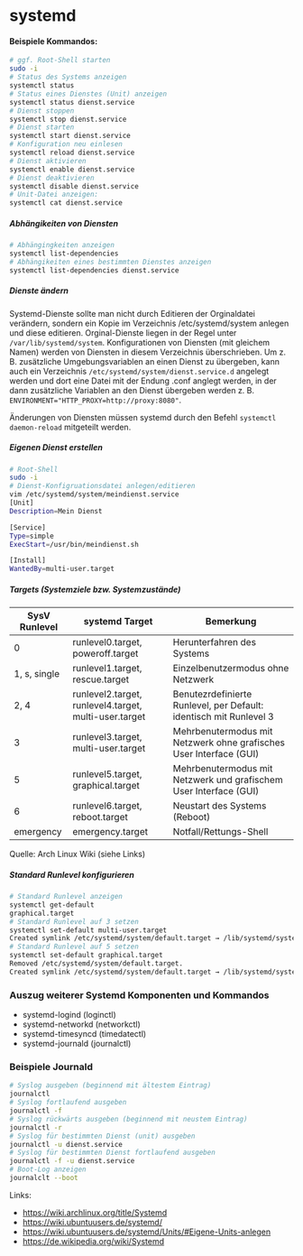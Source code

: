 # systemd

#### Beispiele Kommandos:

```bash
# ggf. Root-Shell starten
sudo -i
# Status des Systems anzeigen
systemctl status
# Status eines Dienstes (Unit) anzeigen
systemctl status dienst.service
# Dienst stoppen
systemctl stop dienst.service
# Dienst starten
systemctl start dienst.service
# Konfiguration neu einlesen
systemctl reload dienst.service
# Dienst aktivieren
systemctl enable dienst.service
# Dienst deaktivieren
systemctl disable dienst.service
# Unit-Datei anzeigen:
systemctl cat dienst.service
```
##### Abhängikeiten von Diensten
```bash
# Abhängingkeiten anzeigen
systemctl list-dependencies
# Abhängikeiten eines bestimmten Dienstes anzeigen
systemctl list-dependencies dienst.service
```
##### Dienste ändern

Systemd-Dienste sollte man nicht durch Editieren der Orginaldatei verändern, 
sondern ein Kopie im Verzeichnis /etc/systemd/system anlegen und diese editieren.
Orginal-Dienste liegen in der Regel unter `/var/lib/systemd/system`.
Konfigurationen von Diensten (mit gleichem Namen) werden von Diensten in diesem Verzeichnis überschrieben.
Um z. B. zusätzliche Umgebungsvariablen an einen Dienst zu übergeben, kann auch ein Verzeichnis
`/etc/systemd/system/dienst.service.d` angelegt werden und dort eine Datei mit der Endung .conf anglegt werden,
in der dann zusätzliche Variablen an den Dienst übergeben werden z. B. `ENVIRONMENT="HTTP_PROXY=http://proxy:8080"`.

Änderungen von Diensten müssen systemd durch den Befehl `systemctl daemon-reload` mitgeteilt werden.

##### Eigenen Dienst erstellen

```bash
# Root-Shell
sudo -i
# Dienst-Konfigruationsdatei anlegen/editieren
vim /etc/systemd/system/meindienst.service
[Unit]
Description=Mein Dienst

[Service]
Type=simple
ExecStart=/usr/bin/meindienst.sh

[Install]
WantedBy=multi-user.target
```

##### Targets (Systemziele bzw. Systemzustände)

SysV Runlevel | 	systemd Target                                    | Bemerkung
--------------|-------------------------------------------------------|-------------------------------------------------------------------
0 	          | runlevel0.target, poweroff.target                     |	Herunterfahren des Systems
1, s, single  | runlevel1.target, rescue.target 	                  | Einzelbenutzermodus ohne Netzwerk
2, 4 	      | runlevel2.target, runlevel4.target, multi-user.target |	Benutezrdefinierte Runlevel, per Default: identisch mit Runlevel 3
3 	          | runlevel3.target, multi-user.target                   | Mehrbenutermodus mit Netzwerk ohne grafisches User Interface (GUI)
5 	          | runlevel5.target, graphical.target                    | Mehrbenutermodus mit Netzwerk und grafischem User Interface (GUI)
6 	          | runlevel6.target, reboot.target                       |	Neustart des Systems (Reboot)
emergency 	  | emergency.target 	                                  | Notfall/Rettungs-Shell 

Quelle: Arch Linux Wiki (siehe Links)

##### Standard Runlevel konfigurieren

```bash
# Standard Runlevel anzeigen
systemctl get-default
graphical.target
# Standard Runlevel auf 3 setzen
systemctl set-default multi-user.target
Created symlink /etc/systemd/system/default.target → /lib/systemd/system/multi-user.target.
# Standard Runlevel auf 5 setzen
systemctl set-default graphical.target
Removed /etc/systemd/system/default.target.
Created symlink /etc/systemd/system/default.target → /lib/systemd/system/graphical.target.
```
### Auszug weiterer Systemd Komponenten und Kommandos

- systemd-logind (loginctl)
- systemd-networkd (networkctl)
- systemd-timesyncd (timedatectl)
- systemd-journald (journalctl)

### Beispiele Journald

```bash
# Syslog ausgeben (beginnend mit ältestem Eintrag)
journalctl
# Syslog fortlaufend ausgeben
journalctl -f
# Syslog rückwärts ausgeben (beginnend mit neustem Eintrag)
journalctl -r
# Syslog für bestimmten Dienst (unit) ausgeben
journalctl -u dienst.service
# Syslog für bestimmten Dienst fortlaufend ausgeben
journalctl -f -u dienst.service
# Boot-Log anzeigen
journalclt --boot
```
Links:
- https://wiki.archlinux.org/title/Systemd
- https://wiki.ubuntuusers.de/systemd/
- https://wiki.ubuntuusers.de/systemd/Units/#Eigene-Units-anlegen
- https://de.wikipedia.org/wiki/Systemd

